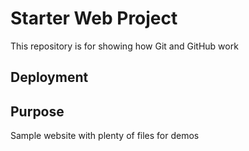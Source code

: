 # Starter Web Project

This repository is for showing how Git and GitHub work
## Deployment

## Purpose

Sample website with plenty of files for demos